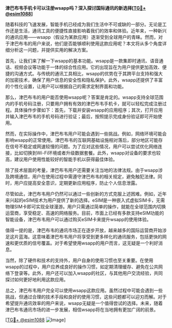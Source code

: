 **津巴布韦手机卡可以注册wsapp吗？深入探讨国际通讯的新选择[[TG💪+ @esim1088](https://t.me/s/esim1088)]**

随着科技的飞速发展，智能手机已经成为我们生活中不可或缺的一部分。无论是工作还是生活，通讯工具的便捷性直接影响着我们的效率和体验。近年来，一种新兴的通讯应用——wsapp（假设为某款应用）逐渐受到全球用户的青睐。然而，对于津巴布韦的用户来说，他们是否能够顺利使用这款应用呢？本文将从多个角度详细分析这一问题，并提供实用的解决方案。

首先，让我们来了解一下wsapp的基本功能。wsapp是一款集即时通讯、语音通话、视频会议等功能于一体的综合性应用。它的出现旨在为用户提供更加高效、便捷的沟通方式。与传统的通讯工具相比，wsapp的优势在于其跨平台支持和强大的加密技术，确保了用户信息的安全性和隐私保护。此外，wsapp还提供了丰富的个性化设置，让用户可以根据自己的需求定制界面和功能。

那么，津巴布韦的用户能否使用wsapp呢？答案是肯定的。wsapp支持全球范围内的手机号码注册，只要用户拥有有效的津巴布韦手机卡，就可以轻松完成注册过程。具体操作步骤如下：首先，下载并安装wsapp的应用程序；其次，打开应用并输入津巴布韦的手机号码进行验证；最后，按照提示完成身份验证即可开始使用。

然而，在实际操作中，津巴布韦用户可能会遇到一些挑战。例如，网络环境可能会影响wsapp的正常使用。津巴布韦的互联网基础设施相对落后，部分地区可能存在信号不稳定或网速较慢的问题。为了应对这些情况，用户可以尝试优化网络连接，比如切换到Wi-Fi环境或者升级数据套餐。此外，wsapp对设备的要求也较高，建议用户使用性能较好的智能手机以获得最佳体验。

除了技术层面的考量，津巴布韦用户还需要关注当地的法律法规。由于wsapp涉及跨境通信，用户在使用过程中需遵守津巴布韦的相关规定，避免触犯法律。同时，用户应提高安全意识，定期更新应用程序，防止个人信息泄露。

尽管如此，津巴布韦用户仍然可以通过一些创新的方式克服上述困难。例如，近年来兴起的eSIM技术为用户提供了新的选择。eSIM是一种嵌入式虚拟SIM卡，无需物理SIM卡即可实现全球漫游。用户只需通过简单的操作，就能在全球范围内切换运营商，享受稳定、高速的网络服务。目前，市面上已经有多款支持eSIM功能的智能设备，津巴布韦用户可以通过购买eSIM卡来提升wsapp的使用体验。

值得一提的是，津巴布韦的通讯市场正在逐步开放，越来越多的国际运营商开始涉足这片蓝海。这意味着津巴布韦用户将享受到更多样化的通讯服务，包括更快的网速和更优质的信号覆盖。对于希望使用wsapp的用户而言，这无疑是一个利好消息。

当然，除了硬件和技术的支持外，用户自身的使用习惯也至关重要。在使用wsapp的过程中，用户应养成良好的操作习惯，如定期清理缓存、避免在公共网络下登录等。此外，用户还可以加入wsapp的社区，与其他用户交流经验，共同探讨如何更好地利用这款应用。

总之，津巴布韦用户完全可以使用wsapp这款应用。虽然过程中可能会遇到一些挑战，但通过合理的技术手段和良好的使用习惯，这些问题都可以迎刃而解。对于希望提升通讯效率的用户来说，wsapp无疑是一个值得尝试的选择。未来，随着津巴布韦通讯市场的进一步发展，相信wsapp将在当地拥有更加广阔的前景。

[[TG💪+ @esim1088](https://t.me/s/esim1088) ![Image](https://i.postimg.cc/4NQfJmqS/Snipaste-2025-05-13-00-14-12.png)]